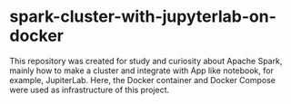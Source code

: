 # spark-cluster-with-jupyterlab-on-docker
This repository was created for study and curiosity about Apache Spark, mainly how to make a cluster and integrate with App like notebook, for example, JupiterLab. Here, the Docker container and Docker Compose were used as infrastructure of this project.
